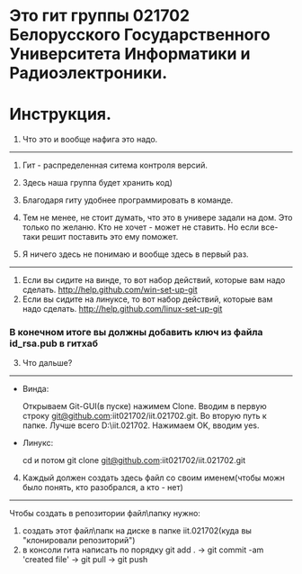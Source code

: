 Это гит группы 021702 Белорусского Государственного Университета Информатики и Радиоэлектроники.
================================================================================================

Инструкция.
===========

1. Что это и вообще нафига это надо.
------------------------------------

1. Гит - распределенная ситема контроля версий. 
2. Здесь наша группа будет хранить код) 
3. Благодаря гиту удобнее программировать в команде.
4. Тем не менее, не стоит думать, что это в универе задали на дом. Это только по желаню. Кто не хочет - может не ставить. Но если все-таки решит поставить  это ему поможет.

2. Я ничего здесь не понимаю и вообще здесь в первый раз.
---------------------------------------------------------

1. Если вы сидите на винде, то вот набор действий, которые вам надо сделать. http://help.github.com/win-set-up-git
2. Если вы сидите на линуксе, то вот набор действий, которые вам надо сделать. http://help.github.com/linux-set-up-git

### В конечном итоге вы должны добавить ключ из файла id_rsa.pub в гитхаб

3. Что дальше?
--------------

* Винда:

    Открываем Git-GUI(в пуске) нажимем Clone. 
    Вводим в первую строку git@github.com:iit021702/iit.021702.git. 
    Во вторую путь к папке.  Лучше всего D:\iit.021702. Нажимаем OK, вводим yes.

* Линукс:

    cd и потом 
    git clone git@github.com:iit021702/iit.021702.git

4. Каждый должен создать здесь файл со своим именем(чтобы можн было понять, кто разобрался, а кто - нет)
--------------------------------------------------------------------------------------------------------
Чтобы создать в репозитории файл\папку нужно:
1. создать этот файл\папк на диске в папке iit.021702(куда вы "клонировали репозиторий")
2. в консоли гита написать по порядку git add . -> git commit -am 'created file' -> git pull -> git push